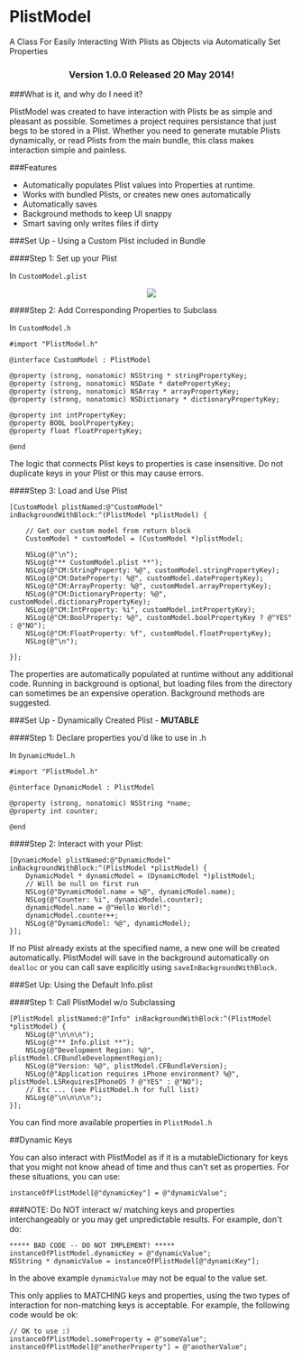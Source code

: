 PlistModel
==========

A Class For Easily Interacting With Plists as Objects via Automatically Set Properties

<h3 align="center"> Version 1.0.0 Released 20 May 2014! </h3>

###What is it, and why do I need it?

PlistModel was created to have interaction with Plists be as simple and pleasant as possible.  Sometimes a project requires persistance that just begs to be stored in a Plist.  Whether you need to generate mutable Plists dynamically, or read Plists from the main bundle, this class makes interaction simple and painless.

###Features

- Automatically populates Plist values into Properties at runtime.
- Works with bundled Plists, or creates new ones automatically
- Automatically saves
- Background methods to keep UI snappy
- Smart saving only writes files if dirty

###Set Up - Using a Custom Plist included in Bundle

####Step 1: Set up your Plist

In `CustomModel.plist`

<p align="center">
  <img src="https://raw.githubusercontent.com/LoganWright/PlistModel/master/PlistModel/Images/PlistExample.png"><img />
</p>

####Step 2: Add Corresponding Properties to Subclass

In `CustomModel.h`

```ObjC
#import "PlistModel.h"

@interface CustomModel : PlistModel

@property (strong, nonatomic) NSString * stringPropertyKey;
@property (strong, nonatomic) NSDate * datePropertyKey;
@property (strong, nonatomic) NSArray * arrayPropertyKey;
@property (strong, nonatomic) NSDictionary * dictionaryPropertyKey;

@property int intPropertyKey;
@property BOOL boolPropertyKey;
@property float floatPropertyKey;

@end
```

The logic that connects Plist keys to properties is case insensitive. Do not duplicate keys in your Plist or this may cause errors.

####Step 3: Load and Use Plist

```ObjC
[CustomModel plistNamed:@"CustomModel" inBackgroundWithBlock:^(PlistModel *plistModel) {
        
    // Get our custom model from return block
    CustomModel * customModel = (CustomModel *)plistModel;
        
    NSLog(@"\n");
    NSLog(@"** CustomModel.plist **");
    NSLog(@"CM:StringProperty: %@", customModel.stringPropertyKey);
    NSLog(@"CM:DateProperty: %@", customModel.datePropertyKey);
    NSLog(@"CM:ArrayProperty: %@", customModel.arrayPropertyKey);
    NSLog(@"CM:DictionaryProperty: %@", customModel.dictionaryPropertyKey);
    NSLog(@"CM:IntProperty: %i", customModel.intPropertyKey);
    NSLog(@"CM:BoolProperty: %@", customModel.boolPropertyKey ? @"YES" : @"NO");
    NSLog(@"CM:FloatProperty: %f", customModel.floatPropertyKey);
    NSLog(@"\n");
    
}];
```

The properties are automatically populated at runtime without any additional code.  Running in background is optional, but loading files from the directory can sometimes be an expensive operation.  Background methods are suggested.

###Set Up - Dynamically Created Plist - **MUTABLE**

####Step 1: Declare properties you'd like to use in .h

In `DynamicModel.h`

```ObjC
#import "PlistModel.h"

@interface DynamicModel : PlistModel

@property (strong, nonatomic) NSString *name;
@property int counter;

@end

```

####Step 2: Interact with your Plist:

```ObjC
[DynamicModel plistNamed:@"DynamicModel" inBackgroundWithBlock:^(PlistModel *plistModel) {
    DynamicModel * dynamicModel = (DynamicModel *)plistModel;
    // Will be null on first run
    NSLog(@"DynamicModel.name = %@", dynamicModel.name);
    NSLog(@"Counter: %i", dynamicModel.counter);
    dynamicModel.name = @"Hello World!";
    dynamicModel.counter++;
    NSLog(@"DynamicModel: %@", dynamicModel);  
}];
```

If no Plist already exists at the specified name, a new one will be created automatically.  PlistModel will save in the background automatically on `dealloc` or you can call save explicitly using `saveInBackgroundWithBlock`.  

###Set Up: Using the Default Info.plist

####Step 1: Call PlistModel w/o Subclassing

```ObjC
[PlistModel plistNamed:@"Info" inBackgroundWithBlock:^(PlistModel *plistModel) {
    NSLog(@"\n\n\n");
    NSLog(@"** Info.plist **");
    NSLog(@"Development Region: %@", plistModel.CFBundleDevelopmentRegion);
    NSLog(@"Version: %@", plistModel.CFBundleVersion);
    NSLog(@"Application requires iPhone environment? %@", plistModel.LSRequiresIPhoneOS ? @"YES" : @"NO");
    // Etc ... (see PlistModel.h for full list)
    NSLog(@"\n\n\n\n");
}];
```

You can find more available properties in `PlistModel.h`

##Dynamic Keys

You can also interact with PlistModel as if it is a mutableDictionary for keys that you might not know ahead of time and thus can't set as properties.  For these situations, you can use:

```ObjC
instanceOfPlistModel[@"dynamicKey"] = @"dynamicValue";
```

###NOTE:
Do NOT interact w/ matching keys and properties interchangeably or you may get unpredictable results.  For example, don't do:

```ObjC
***** BAD CODE -- DO NOT IMPLEMENT! *****
instanceOfPlistModel.dynamicKey = @"dynamicValue";
NSString * dynamicValue = instanceOfPlistModel[@"dynamicKey"];
```

In the above example `dynamicValue` may not be equal to the value set.  

This only applies to MATCHING keys and properties, using the two types of interaction for non-matching keys is acceptable.  For example, the following code would be ok:

```ObjC
// OK to use :)
instanceOfPlistModel.someProperty = @"someValue";
instanceOfPlistModel[@"anotherProperty"] = @"anotherValue";
```







